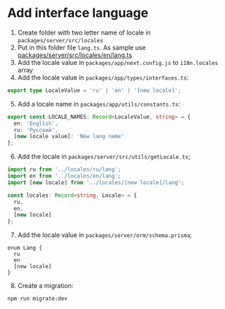 # Add interface language

1. Create folder with two letter name of locale in `packages/server/src/locales`
2. Put in this folder file `lang.ts`. As sample use [packages/server/src/locales/en/lang.ts](./packages/server/src/locales/en/lang.ts)
3. Add the locale value in `packages/app/next.config.js` to `i18n.locales` array
4. Add the locale value in `packages/app/types/interfaces.ts`:

```typescript
export type LocaleValue = 'ru' | 'en' | '[new locale]';
```

5. Add a locale name in `packages/app/utils/constants.ts`:

```typescript
export const LOCALE_NAMES: Record<LocaleValue, string> = {
  en: 'English',
  ru: 'Русский',
  [new locale value]: 'New lang name'
};
```

6. Add the locale in `packages/server/src/utils/getLocale.ts`;

```typescript
import ru from '../locales/ru/lang';
import en from '../locales/en/lang';
import [new locale] from '../locales/[new locale]/lang';

const locales: Record<string, Locale> = {
  ru,
  en,
  [new locale]
};
```

7. Add the locale value in `packages/server/orm/schema.prisma`;

```prisma
enum Lang {
  ru
  en
  [new locale]
}
```

8. Create a migration:

```sh
npm run migrate:dev
```
